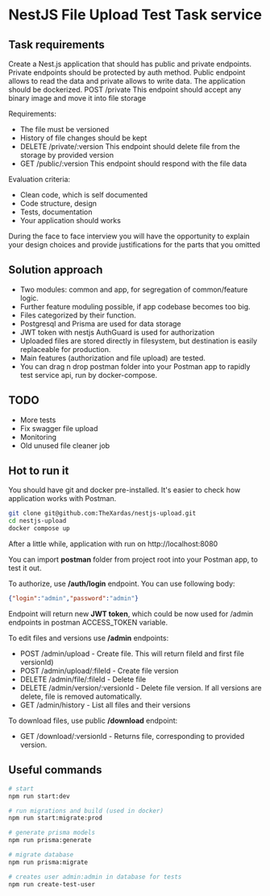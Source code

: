
# NestJS File Upload Test Task service

## Task requirements

Create a Nest.js application that should has public and private endpoints.
Private endpoints should be protected by auth method.
Public endpoint allows to read the data and private allows to write data.
The application should be dockerized.
POST /private
This endpoint should accept any binary image and move it into file storage

Requirements:
- The file must be versioned
- History of file changes should be kept
- DELETE /private/:version
  This endpoint should delete file from the storage by provided version
- GET /public/:version
  This endpoint should respond with the file data

Evaluation criteria:
- Clean code, which is self documented
- Code structure, design
- Tests, documentation
- Your application should works

During the face to face interview you will have the opportunity
to explain your design choices and provide justifications for
the parts that you omitted

## Solution approach
- Two modules: common and app, for segregation of common/feature logic.
- Further feature moduling possible, if app codebase becomes too big.
- Files categorized by their function.
- Postgresql and Prisma are used for data storage
- JWT token with nestjs AuthGuard is used for authorization
- Uploaded files are stored directly in filesystem, but destination is easily replaceable for production.
- Main features (authorization and file upload) are tested.
- You can drag n drop postman folder into your Postman app to rapidly test service api, run by docker-compose.

## TODO
- More tests
- Fix swagger file upload
- Monitoring
- Old unused file cleaner job

## Hot to run it

You should have git and docker pre-installed. It's easier to check how application works with Postman.

```bash
git clone git@github.com:TheXardas/nestjs-upload.git
cd nestjs-upload
docker compose up
```
After a little while, application with run on http://localhost:8080

You can import **postman** folder from project root into your Postman app, to test it out.

To authorize, use **/auth/login** endpoint. You can use following body:
```json
{"login":"admin","password":"admin"}
```
Endpoint will return new **JWT token**, which could be now used for /admin endpoints in postman ACCESS_TOKEN variable.

To edit files and versions use **/admin** endpoints:
- POST /admin/upload - Create file. This will return fileId and first file versionId)
- POST /admin/upload/:fileId - Create file version
- DELETE /admin/file/:fileId - Delete file
- DELETE /admin/version/:versionId - Delete file version. If all versions are delete, file is removed automatically.
- GET /admin/history - List all files and their versions

To download files, use public **/download** endpoint:
- GET /download/:versionId - Returns file, corresponding to provided version.

## Useful commands

```bash
# start
npm run start:dev

# run migrations and build (used in docker)
npm run start:migrate:prod

# generate prisma models
npm run prisma:generate

# migrate database
npm run prisma:migrate

# creates user admin:admin in database for tests
npm run create-test-user
```
